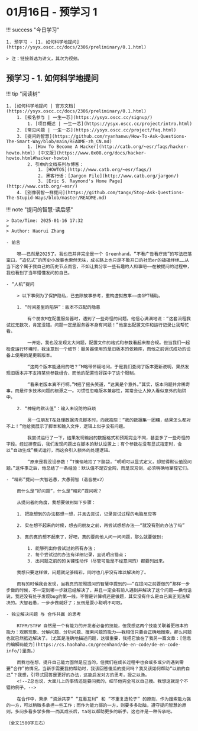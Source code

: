 # 01月16日 - 预学习 1

!!! success "今日学习"

    1. 预学习 - [1. 如何科学地提问](https://ysyx.oscc.cc/docs/2306/preliminary/0.1.html)

    > 注：链接首选为讲义，其次为视频。

## 预学习 - 1. 如何科学地提问

!!! tip "阅读树"

    1. [如何科学地提问 | 官方文档](https://ysyx.oscc.cc/docs/2306/preliminary/0.1.html)
        1. [报名参与 | 一生一芯](https://ysyx.oscc.cc/signup/)
            1. [项目概述 | 一生一芯](https://ysyx.oscc.cc/project/intro.html)
        2. [常见问题 | 一生一芯](https://ysyx.oscc.cc/project/faq.html)
        3. [提问的智慧](https://github.com/ryanhanwu/How-To-Ask-Questions-The-Smart-Way/blob/main/README-zh_CN.md)
            1. [How To Become A Hacker](http://catb.org/~esr/faqs/hacker-howto.html) [中文版](https://www.0x08.org/docs/hacker-howto.html#hacker-howto)
            2. 引申的文档系列与博客：
                1. [HOWTOS](http://www.catb.org/~esr/faqs/)
                2. 黑客行话：[Jargon File](http://www.catb.org/jargon/)
                3. [Eric S. Raymond's Home Page](http://www.catb.org/~esr/)
        4. [别像弱智一样提问](https://github.com/tangx/Stop-Ask-Questions-The-Stupid-Ways/blob/master/README.md)

!!! note "提问的智慧-读后感"

    > Date/Time: 2025-01-16 17:32
    > 
    > Author: Haorui Zhang

    - 前言
        
        呀——已然是2025了。我也已并非完全是一个 Greenhand。“不看广告看疗效”的写法已落窠臼，“追忆式”的历史小故事也索然无味，成长路上也只是不敢开口的社恐er的磕磕绊绊……从当下这个属于我自己的历史节点而言，不如让我分享一些有趣的人和事吧——在被提问的过程中，我也看到了当年懵懂发问的自己。

    - “人机”提问

        > 以下事例为了保护隐私，已去除故事参考，重构虚拟故事——由GPT辅助。

        1. “时间差里的陷阱”：版本不匹配的隐患
            
            有个朋友M在配置服务器时，遇到了一些奇怪的问题。他信心满满地说：“这套流程我试过无数次，肯定没错。问题一定是服务器本身有问题！”他拿出配置文件和运行记录让我帮忙看。

            一开始，我也没发现太大问题，配置文件的格式和参数看起来都合规。但当我们一起检查运行环境时，我注意到一个细节：服务器使用的是旧版本的依赖库，而他之前调试成功的设备上使用的是更新版本。

            “这两个版本能通用的吧？”M略带怀疑地问。于是我们查阅了版本更新说明，果然发现旧版本并不支持某些参数组合，而他的配置恰好踩中了这个限制。

            “看来老版本真不行啊。”M摇了摇头笑道，“这真是个意外。”其实，版本问题并非稀奇事，而是许多技术问题的根源之一。习惯性忽略版本兼容性，常常会让人掉入看似意外的陷阱中。

        2. “神秘的默认值”：输入未设防的麻烦

            另一位朋友T在处理数据清洗脚本时，向我抱怨：“我的数据集一团糟，结果怎么都对不上！”他给我展示了脚本和输入文件，逻辑上似乎没有问题。

            我尝试运行了一下，结果发现输出的数据格式和预期完全不同，甚至多了一些奇怪的字段。经过排查后，我们发现问题出在脚本的默认设置上：有个参数在没有显式指定时，会以“自动生成”模式运行，而这会引入额外的处理逻辑。

            “原来是我没设参数！”T懊恼地拍了下脑袋，“明明可以显式定义，却觉得默认值没问题。”这件事之后，他总结了一条经验：默认值不是安全网，而是双刃剑，必须明确地掌控它们。

    - “精彩”提问——大智若愚，大愚弱智（谐音梗x2）
      
        而什么是“好问题”，什么是“精彩”提问呢？

        从提问者的角度，我想要做到如下步骤：

        1. 把能想到的办法都想一想，并且去尝试，记录尝试过程的电脑反应等

        2. 实在想不起来的时候，想去问朋友之前，再尝试想想办法——“就没有别的办法了吗”

        3. 真的真的想不起来了，好吧，真的要向他人问一问问题，那么就要做到:

            1. 能够列出你尝试过的所有办法；
            2. 每个尝试过的办法有详细记录，且说明出错点；
            3. 出问题之前的的关键性动作（尽管可能是不经意间的）都要列出来。
        
        我想只要这样做，问题就足够精彩，同时也几乎没有难以解决的了。

        而有的时候我会发现，当我真的按照提问的智慧中提到的——“在提问之前要做的”那样一步步做的时候，不一定到哪一步就已经解决了，并且一定会有前人遇到并解决了这个问题——换句话说，我还没有处于发现bug的第一线。不管是计算机还是做题，其实没有什么是自己真正无法解决的。大智若愚，一步步做就好了；反倒是耍小聪明不可取。

    - 独立解决问题 与 合作共赢 的思考
        
        RTFM/STFW 自然是一个有能力的开发者必备的技能，但我想这两个技能关联着更根本的能力：观察现象、分解问题、分析问题、搜索问题的能力——我相信只要会正确地搜索，那么问题也就已然抵近解决了。（尤其是准确地描述问题，这很重要，我把它放在了我另一篇文章：[信息的编解码能力](https://cs.haohaha.cn/greenhand/de-en-code/de-en-code-info/)里面。）
        
        而我也在想，提升自己能力固然是应当的，但我们在成长过程中也会或多或少的遇到需要“合作”的情况。当新手需要我的帮助时，我该回答傻瓜的提问吗？我又该如何帮助“以前的自己”？我想，引导式回答是更好的办法，这能启发对方的思考，授之以渔。
        <!--Z总也说，大面儿上的事情还是要问我的，细节他完全可以自己搜。我想这就是个不错的例子。-->
        
        在合作中，秉承 “资源共享” “互惠互利” 和 “不重复造轮子” 的原则，作为搜索能力强的一方，可以稍微多承担一些工作；而作为能力弱的一方，则要多多动脑，遵守提问智慧的原则，多问多看多学多做——而其成长后，ta可以帮助更多的新手。这也许是一种传承吧。 

    （全文1500字左右）

